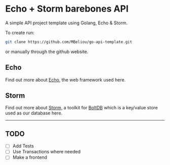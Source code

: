 # Echo + Storm barebones API

A simple API project template using Golang, Echo & Storm.

To create run:

```bash
git clone https://github.com/MBeliou/go-api-template.git
```
or manually through the github website.

## Echo

Find out more about [Echo](https://echo.labstack.com/), the web framework used here.

## Storm

Find out more about  [Storm](https://github.com/asdine/storm#options), a toolkit for [BoltDB](https://github.com/etcd-io/bbolt) which is a key/value store used as our database here.

___
## TODO
* [ ] Add Tests
* [ ] Use Transactions where needed
* [ ] Make a frontend